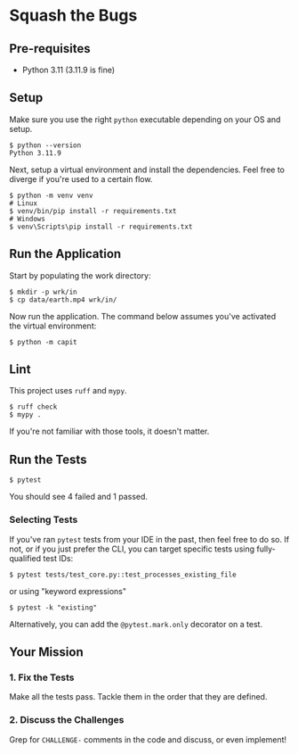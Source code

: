 # Squash the Bugs

## Pre-requisites

- Python 3.11 (3.11.9 is fine)

## Setup

Make sure you use the right `python` executable depending on your OS and setup.

```shell
$ python --version
Python 3.11.9
```

Next, setup a virtual environment and install the dependencies.
Feel free to diverge if you're used to a certain flow.

```shell
$ python -m venv venv
# Linux
$ venv/bin/pip install -r requirements.txt
# Windows
$ venv\Scripts\pip install -r requirements.txt
```

## Run the Application

Start by populating the work directory:

```shell
$ mkdir -p wrk/in
$ cp data/earth.mp4 wrk/in/
```

Now run the application.
The command below assumes you've activated the virtual environment:

```shell
$ python -m capit
```

## Lint

This project uses `ruff` and `mypy`.

```shell
$ ruff check
$ mypy .
```

If you're not familiar with those tools, it doesn't matter.

## Run the Tests

```shell
$ pytest
```

You should see 4 failed and 1 passed.

### Selecting Tests

If you've ran `pytest` tests from your IDE in the past, then feel free to do so.
If not, or if you just prefer the CLI, you can target specific tests using fully-qualified test IDs:

```shell
$ pytest tests/test_core.py::test_processes_existing_file
```

or using "keyword expressions"

```shell
$ pytest -k "existing"
```

Alternatively, you can add the `@pytest.mark.only` decorator on a test.

## Your Mission

### 1. Fix the Tests

Make all the tests pass.
Tackle them in the order that they are defined.

### 2. Discuss the Challenges

Grep for `CHALLENGE-` comments in the code and discuss, or even implement!
